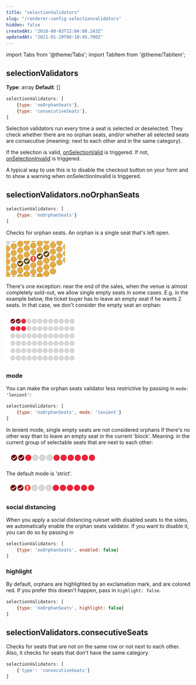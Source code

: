 ```yaml
---
title: "selectionValidators"
slug: "/renderer-config-selectionvalidators"
hidden: false
createdAt: "2018-08-03T12:04:00.243Z"
updatedAt: "2021-01-29T08:10:45.700Z"
---
```


import Tabs from '@theme/Tabs';
import TabItem from '@theme/TabItem';


## selectionValidators

**Type**: array
**Default**: []

```javascript
selectionValidators: [
    {type: 'noOrphanSeats'},
    {type: 'consecutiveSeats'},
]
```

Selection validators run every time a seat is selected or deselected. They check whether there are no orphan seats, and/or whether all selected seats are consecutive (meaning: next to each other and in the same category).

If the selection is valid, [onSelectionValid](renderer-events-onselectionvalid) is triggered. If not, [onSelectionInvalid](renderer-events-onselectioninvalid) is triggered. 

A typical way to use this is to disable the checkout button on your form and to show a warning when onSelectionInvalid is triggered.



## selectionValidators.noOrphanSeats

```javascript
selectionValidators: [
    {type: 'noOrphanSeats'}
]
```

Checks for orphan seats. An orphan is a single seat that's left open.

![orphan.png](/img/readme/orphan.png)

There's one exception: near the end of the sales, when the venue is almost completely sold-out, we allow single empty seats in some cases. E.g. in the example below, the ticket buyer has to leave an empty seat if he wants 2 seats. In  that case, we don't consider the empty seat an orphan:

![Screenshot 2020-01-29 at 10.27.16.png](/img/readme/Screenshot-2020-01-29-at-10.27.16.png)

### mode

You can make the orphan seats validator less restrictive by passing in `mode: 'lenient'`:

```javascript
selectionValidators: [
    {type: 'noOrphanSeats', mode: 'lenient'}
]
```

In lenient mode, single empty seats are not considered orphans if there's no other way than to leave an empty seat in the current 'block'. Meaning: in the current group of selectable seats that are next to each other:

![Screenshot 2020-01-29 at 10.31.01.png](/img/readme/Screenshot-2020-01-29-at-10.31.01.png)

The default mode is 'strict'.

![Screenshot 2020-01-29 at 10.34.24.png](/img/readme/Screenshot-2020-01-29-at-10.34.24.png)

### social distancing

When you apply a social distancing ruleset with disabled seats to the sides, we automatically enable the orphan seats validator. If you want to disable it, you can do so by passing in

```javascript
selectionValidators: [
    {type: 'noOrphanSeats', enabled: false}
]
```

### highlight

By default, orphans are highlighted by an exclamation mark, and are colored red. If you prefer this doesn't happen, pass in `highlight: false`.

```javascript
selectionValidators: [
    {type: 'noOrphanSeats', highlight: false}
]
```

## selectionValidators.consecutiveSeats

Checks for seats that are not on the same row or not next to each other. Also, it checks for seats that don't have the same category.

```javascript
selectionValidators: [
    {'type': 'consecutiveSeats'}
]
```
